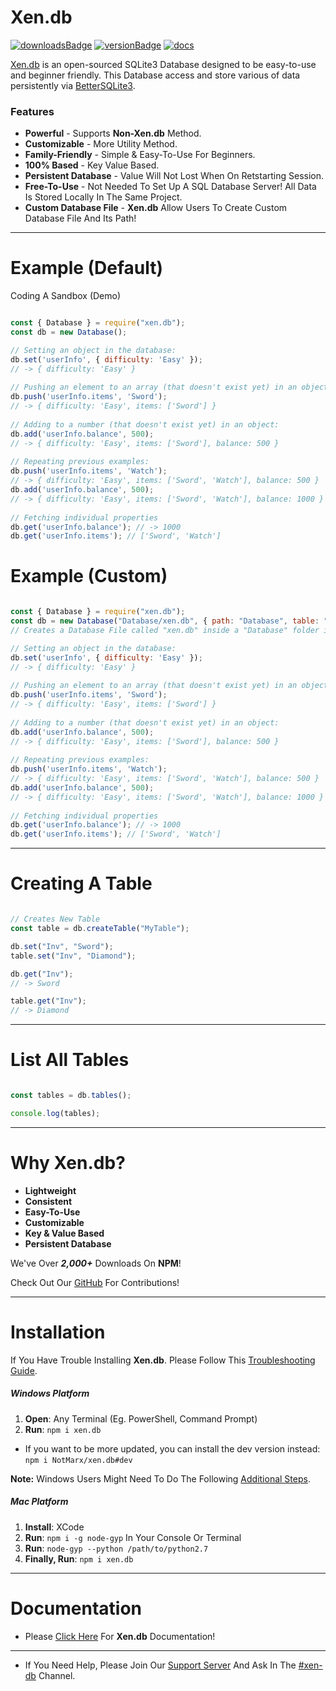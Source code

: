 # Xen.db

[![downloadsBadge](https://img.shields.io/npm/dt/xen.db?color=7289DA&label=Total%20Downloads&logo=Xen.db&style=for-the-badge)](https://www.npmjs.com/package/xen.db)
[![versionBadge](https://img.shields.io/npm/v/xen.db?color=7289DA&label=Version&logo=Xen.db&style=for-the-badge)](https://www.npmjs.com/package/xen.db)
[![docs](https://img.shields.io/badge/Documentation-Click%20here-7289DA?style=for-the-badge)](https://xendb.js.org)

[Xen.db](https://www.npmjs.com/package/xen.db) is an open-sourced SQLite3 Database designed to be easy-to-use and beginner friendly. This Database access and store various of data persistently via [BetterSQLite3](https://github.com/JoshuaWise/better-sqlite3).

### Features

- **Powerful** - Supports **Non-Xen.db** Method.
- **Customizable** - More Utility Method.
- **Family-Friendly** - Simple & Easy-To-Use For Beginners.
- **100% Based** - Key Value Based.
- **Persistent Database** - Value Will Not Lost When On Retstarting Session.
- **Free-To-Use** - Not Needed To Set Up A SQL Database Server! All Data Is Stored Locally In The Same Project.
- **Custom Database File** - **Xen.db** Allow Users To Create Custom Database File And Its Path!

---

# Example (Default)

Coding A Sandbox (Demo)

```js

const { Database } = require("xen.db");
const db = new Database(); 

// Setting an object in the database:
db.set('userInfo', { difficulty: 'Easy' });
// -> { difficulty: 'Easy' }
 
// Pushing an element to an array (that doesn't exist yet) in an object:
db.push('userInfo.items', 'Sword');
// -> { difficulty: 'Easy', items: ['Sword'] }
 
// Adding to a number (that doesn't exist yet) in an object:
db.add('userInfo.balance', 500);
// -> { difficulty: 'Easy', items: ['Sword'], balance: 500 }
 
// Repeating previous examples:
db.push('userInfo.items', 'Watch');
// -> { difficulty: 'Easy', items: ['Sword', 'Watch'], balance: 500 }
db.add('userInfo.balance', 500);
// -> { difficulty: 'Easy', items: ['Sword', 'Watch'], balance: 1000 }
 
// Fetching individual properties
db.get('userInfo.balance'); // -> 1000
db.get('userInfo.items'); // ['Sword', 'Watch']

```

# Example (Custom)

```js

const { Database } = require("xen.db");
const db = new Database("Database/xen.db", { path: "Database", table: "JSON"});
// Creates a Database File called "xen.db" inside a "Database" folder instead of "json.sqlite"

// Setting an object in the database:
db.set('userInfo', { difficulty: 'Easy' });
// -> { difficulty: 'Easy' }
 
// Pushing an element to an array (that doesn't exist yet) in an object:
db.push('userInfo.items', 'Sword');
// -> { difficulty: 'Easy', items: ['Sword'] }
 
// Adding to a number (that doesn't exist yet) in an object:
db.add('userInfo.balance', 500);
// -> { difficulty: 'Easy', items: ['Sword'], balance: 500 }
 
// Repeating previous examples:
db.push('userInfo.items', 'Watch');
// -> { difficulty: 'Easy', items: ['Sword', 'Watch'], balance: 500 }
db.add('userInfo.balance', 500);
// -> { difficulty: 'Easy', items: ['Sword', 'Watch'], balance: 1000 }
 
// Fetching individual properties
db.get('userInfo.balance'); // -> 1000
db.get('userInfo.items'); // ['Sword', 'Watch']

```

---

# Creating A Table

```js

// Creates New Table
const table = db.createTable("MyTable");

db.set("Inv", "Sword");
table.set("Inv", "Diamond");

db.get("Inv");
// -> Sword

table.get("Inv");
// -> Diamond

```

---

# List All Tables

```js

const tables = db.tables();

console.log(tables);

```

---

# Why Xen.db?

- **Lightweight**
- **Consistent**
- **Easy-To-Use**
- **Customizable**
- **Key & Value Based**
- **Persistent Database**

We've Over ***2,000+*** Downloads On **NPM**!   

Check Out Our [GitHub](https://github.com/NotMarx/Xen.db) For Contributions!

---

# Installation

If You Have Trouble Installing **Xen.db**. Please Follow This [Troubleshooting Guide](https://github.com/JoshuaWise/better-sqlite3/blob/master/docs/troubleshooting.md).

##### Windows Platform

1. **Open**: Any Terminal (Eg. PowerShell, Command Prompt)
2. **Run**: `npm i xen.db`

- If you want to be more updated, you can install the dev version instead: `npm i NotMarx/xen.db#dev`

**Note:** Windows Users Might Need To Do The Following [Additional Steps](https://github.com/JoshuaWise/better-sqlite3/blob/master/docs/troubleshooting.md).

##### Mac Platform

1. **Install**: XCode
2. **Run**: `npm i -g node-gyp` In Your Console Or Terminal
3. **Run**: `node-gyp --python /path/to/python2.7` 
4. **Finally, Run**: `npm i xen.db`

---

# Documentation

- Please [Click Here](https://xendb.js.org) For **Xen.db** Documentation!

---

- If You Need Help, Please Join Our [Support Server](https://discord.gg/78RyqJK) And Ask In The [#xen-db](https://discord.com/channels/750546490614743150/756354697077719100) Channel.



